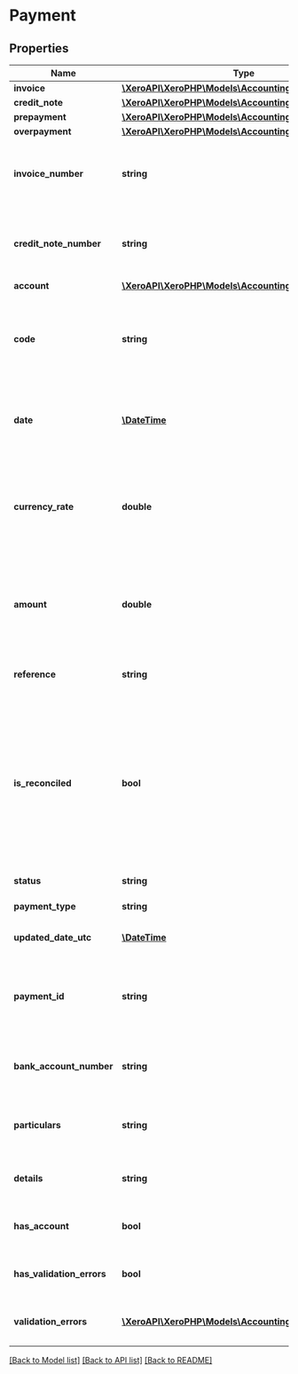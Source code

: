 # Payment

## Properties
Name | Type | Description | Notes
------------ | ------------- | ------------- | -------------
**invoice** | [**\XeroAPI\XeroPHP\Models\Accounting\Invoice**](Invoice.md) |  | [optional] 
**credit_note** | [**\XeroAPI\XeroPHP\Models\Accounting\CreditNote**](CreditNote.md) |  | [optional] 
**prepayment** | [**\XeroAPI\XeroPHP\Models\Accounting\Prepayment**](Prepayment.md) |  | [optional] 
**overpayment** | [**\XeroAPI\XeroPHP\Models\Accounting\Overpayment**](Overpayment.md) |  | [optional] 
**invoice_number** | **string** | Number of invoice or credit note you are applying payment to e.g.INV-4003 | [optional] 
**credit_note_number** | **string** | Number of invoice or credit note you are applying payment to e.g. INV-4003 | [optional] 
**account** | [**\XeroAPI\XeroPHP\Models\Accounting\Account**](Account.md) |  | [optional] 
**code** | **string** | Code of account you are using to make the payment e.g. 001 (note- not all accounts have a code value) | [optional] 
**date** | [**\DateTime**](\DateTime.md) | Date the payment is being made (YYYY-MM-DD) e.g. 2009-09-06 | [optional] 
**currency_rate** | **double** | Exchange rate when payment is received. Only used for non base currency invoices and credit notes e.g. 0.7500 | [optional] 
**amount** | **double** | The amount of the payment. Must be less than or equal to the outstanding amount owing on the invoice e.g. 200.00 | [optional] 
**reference** | **string** | An optional description for the payment e.g. Direct Debit | [optional] 
**is_reconciled** | **bool** | An optional parameter for the payment. A boolean indicating whether you would like the payment to be created as reconciled when using PUT, or whether a payment has been reconciled when using GET | [optional] 
**status** | **string** | The status of the payment. | [optional] 
**payment_type** | **string** | See Payment Types. | [optional] 
**updated_date_utc** | [**\DateTime**](\DateTime.md) | UTC timestamp of last update to the payment | [optional] 
**payment_id** | **string** | The Xero identifier for an Payment e.g. 297c2dc5-cc47-4afd-8ec8-74990b8761e9 | [optional] 
**bank_account_number** | **string** | The suppliers bank account number the payment is being made to | [optional] 
**particulars** | **string** | The suppliers bank account number the payment is being made to | [optional] 
**details** | **string** | The information to appear on the supplier&#39;s bank account | [optional] 
**has_account** | **bool** | A boolean to indicate if a contact has an validation errors | [optional] 
**has_validation_errors** | **bool** | A boolean to indicate if a contact has an validation errors | [optional] 
**validation_errors** | [**\XeroAPI\XeroPHP\Models\Accounting\ValidationError[]**](ValidationError.md) | Displays array of validation error messages from the API | [optional] 

[[Back to Model list]](../README.md#documentation-for-models) [[Back to API list]](../README.md#documentation-for-api-endpoints) [[Back to README]](../README.md)


